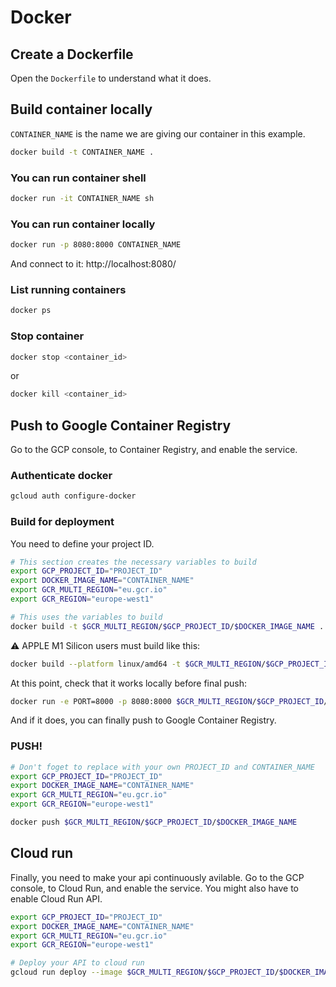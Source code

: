# Docker

## Create a Dockerfile

Open the `Dockerfile` to understand what it does.

## Build container locally

`CONTAINER_NAME` is the name we are giving our container in this example.

```bash
docker build -t CONTAINER_NAME .
```
### You can run container shell

```bash
docker run -it CONTAINER_NAME sh
```

### You can run container locally

```bash
docker run -p 8080:8000 CONTAINER_NAME
```

And connect to it: http://localhost:8080/

### List running containers

```bash
docker ps
```

### Stop container

```bash
docker stop <container_id>
```

or

```bash
docker kill <container_id>
```

## Push to Google Container Registry

Go to the GCP console, to Container Registry, and enable the service.

### Authenticate docker

```bash
gcloud auth configure-docker
```

### Build for deployment

You need to define your project ID.

```bash
# This section creates the necessary variables to build
export GCP_PROJECT_ID="PROJECT_ID"
export DOCKER_IMAGE_NAME="CONTAINER_NAME"
export GCR_MULTI_REGION="eu.gcr.io"
export GCR_REGION="europe-west1"

# This uses the variables to build
docker build -t $GCR_MULTI_REGION/$GCP_PROJECT_ID/$DOCKER_IMAGE_NAME .
```

⚠️ APPLE M1 Silicon users must build like this:

```bash
docker build --platform linux/amd64 -t $GCR_MULTI_REGION/$GCP_PROJECT_ID/$DOCKER_IMAGE_NAME .
```

At this point, check that it works locally before final push:

```bash
docker run -e PORT=8000 -p 8080:8000 $GCR_MULTI_REGION/$GCP_PROJECT_ID/$DOCKER_IMAGE_NAME
```

And if it does, you can finally push to Google Container Registry.

### PUSH!

```bash
# Don't foget to replace with your own PROJECT_ID and CONTAINER_NAME
export GCP_PROJECT_ID="PROJECT_ID"
export DOCKER_IMAGE_NAME="CONTAINER_NAME"
export GCR_MULTI_REGION="eu.gcr.io"
export GCR_REGION="europe-west1"

docker push $GCR_MULTI_REGION/$GCP_PROJECT_ID/$DOCKER_IMAGE_NAME
```

## Cloud run

Finally, you need to make your api continuously avilable. Go to the GCP console, to Cloud Run, and enable the service. You might also have to enable Cloud Run API.

```bash
export GCP_PROJECT_ID="PROJECT_ID"
export DOCKER_IMAGE_NAME="CONTAINER_NAME"
export GCR_MULTI_REGION="eu.gcr.io"
export GCR_REGION="europe-west1"

# Deploy your API to cloud run
gcloud run deploy --image $GCR_MULTI_REGION/$GCP_PROJECT_ID/$DOCKER_IMAGE_NAME --platform managed --region $GCR_REGION
```
